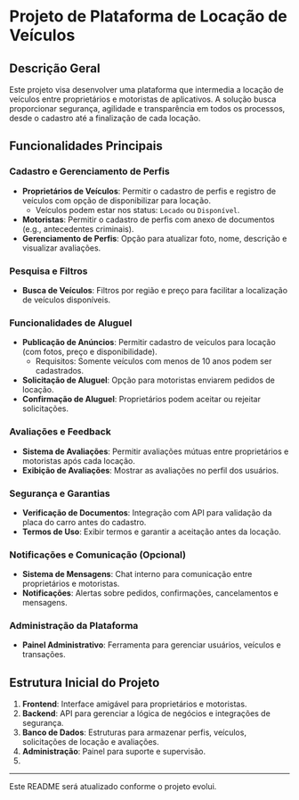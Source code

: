 # Projeto de Plataforma de Locação de Veículos

## Descrição Geral
Este projeto visa desenvolver uma plataforma que intermedia a locação de veículos entre proprietários e motoristas de aplicativos.
A solução busca proporcionar segurança, agilidade e transparência em todos os processos, desde o cadastro até a finalização de cada locação.

## Funcionalidades Principais

### Cadastro e Gerenciamento de Perfis
- **Proprietários de Veículos**: Permitir o cadastro de perfis e registro de veículos com opção de disponibilizar para locação.
    - Veículos podem estar nos status: `Locado` ou `Disponível`.
- **Motoristas**: Permitir o cadastro de perfis com anexo de documentos (e.g., antecedentes criminais).
- **Gerenciamento de Perfis**: Opção para atualizar foto, nome, descrição e visualizar avaliações.

### Pesquisa e Filtros
- **Busca de Veículos**: Filtros por região e preço para facilitar a localização de veículos disponíveis.

### Funcionalidades de Aluguel
- **Publicação de Anúncios**: Permitir cadastro de veículos para locação (com fotos, preço e disponibilidade).
    - Requisitos: Somente veículos com menos de 10 anos podem ser cadastrados.
- **Solicitação de Aluguel**: Opção para motoristas enviarem pedidos de locação.
- **Confirmação de Aluguel**: Proprietários podem aceitar ou rejeitar solicitações.

### Avaliações e Feedback
- **Sistema de Avaliações**: Permitir avaliações mútuas entre proprietários e motoristas após cada locação.
- **Exibição de Avaliações**: Mostrar as avaliações no perfil dos usuários.

### Segurança e Garantias
- **Verificação de Documentos**: Integração com API para validação da placa do carro antes do cadastro.
- **Termos de Uso**: Exibir termos e garantir a aceitação antes da locação.

### Notificações e Comunicação (Opcional)
- **Sistema de Mensagens**: Chat interno para comunicação entre proprietários e motoristas.
- **Notificações**: Alertas sobre pedidos, confirmações, cancelamentos e mensagens.

### Administração da Plataforma
- **Painel Administrativo**: Ferramenta para gerenciar usuários, veículos e transações.

## Estrutura Inicial do Projeto
1. **Frontend**: Interface amigável para proprietários e motoristas.
2. **Backend**: API para gerenciar a lógica de negócios e integrações de segurança.
3. **Banco de Dados**: Estruturas para armazenar perfis, veículos, solicitações de locação e avaliações.
4. **Administração**: Painel para suporte e supervisão.
5. 
---
Este README será atualizado conforme o projeto evolui.

